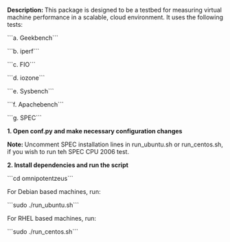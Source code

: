 <P><B>Description: </B>This package is designed to be a testbed for measuring virtual machine performance in a scalable, cloud environment. It uses the following tests:</P>
```a. Geekbench```
<P>```b. iperf```
<P>```c. FIO```
<P>```d. iozone```
<P>```e. Sysbench```
<P>```f. Apachebench```
<P>```g. SPEC```

<P><B>1. Open conf.py and make necessary configuration changes</B></P>
<P><B>Note: </B>Uncomment SPEC installation lines in run_ubuntu.sh or run_centos.sh, if you wish to run teh SPEC CPU 2006 test.

<P><B>2. Install dependencies and run the script</B></P>
<P>```cd omnipotentzeus```
<P>For Debian based machines, run:</P>
<P>```sudo ./run_ubuntu.sh```
<P>For RHEL based machines, run:</P>
<P>```sudo ./run_centos.sh```
